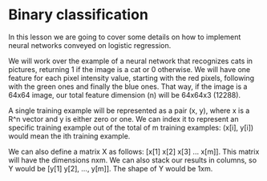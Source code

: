 # Binary classification

In this lesson we are going to cover some details on how to implement neural networks conveyed on logistic regression.

We will work over the example of a neural network that recognizes cats in pictures, returning 1 if the image is a cat or 0 otherwise. We will have one feature for each pixel intensity value, starting with the red pixels, following with the green ones and finally the blue ones. That way, if the image is a 64x64 image, our total feature dimension (n) will be 64x64x3 (12288).

A single training example will be represented as a pair (x, y), where x is a R^n vector and y is either zero or one. We can index it to represent an specific training example out of the total of m training examples: (x[i], y[i]) would mean the ith training example.

We can also define a matrix X as follows: [x[1] x[2] x[3] ... x[m]]. This matrix will have the dimensions nxm. We can also stack our results in columns, so Y would be [y[1] y[2], ..., y[m]]. The shape of Y would be 1xm.

